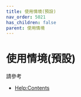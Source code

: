 ```yaml
---
title: 使用情境(預設)
nav_order: 5021
has_children: false
parent: 使用情境
---
```


# 使用情境(預設)


請參考

* [Help:Contents](http://openbox.org/wiki/Help:Contents)
